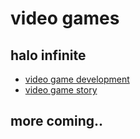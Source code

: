 # video games

## halo infinite
- [video game development](https://www.youtube.com/watch?v=tEvGIeZ5gl8)
- [video game story](https://www.youtube.com/watch?v=x854SRKJPqc)

## more coming..




